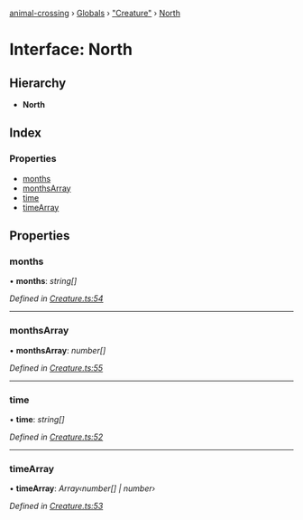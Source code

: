 [animal-crossing](../README.md) › [Globals](../globals.md) › ["Creature"](../modules/_creature_.md) › [North](_creature_.north.md)

# Interface: North

## Hierarchy

* **North**

## Index

### Properties

* [months](_creature_.north.md#months)
* [monthsArray](_creature_.north.md#monthsarray)
* [time](_creature_.north.md#time)
* [timeArray](_creature_.north.md#timearray)

## Properties

###  months

• **months**: *string[]*

*Defined in [Creature.ts:54](https://github.com/Norviah/animal-crossing/blob/18dc317/module/types/Creature.ts#L54)*

___

###  monthsArray

• **monthsArray**: *number[]*

*Defined in [Creature.ts:55](https://github.com/Norviah/animal-crossing/blob/18dc317/module/types/Creature.ts#L55)*

___

###  time

• **time**: *string[]*

*Defined in [Creature.ts:52](https://github.com/Norviah/animal-crossing/blob/18dc317/module/types/Creature.ts#L52)*

___

###  timeArray

• **timeArray**: *Array‹number[] | number›*

*Defined in [Creature.ts:53](https://github.com/Norviah/animal-crossing/blob/18dc317/module/types/Creature.ts#L53)*
